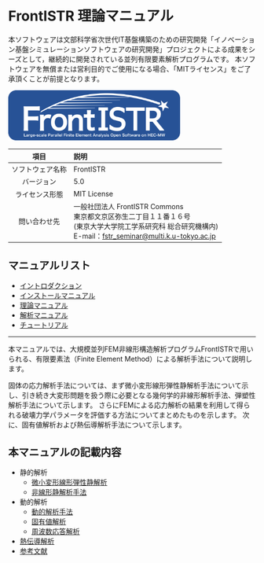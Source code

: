 <!-- 表記は FrontISTR ver. 0.0 で統一します -->
# FrontISTR 理論マニュアル

本ソフトウェアは文部科学省次世代IT基盤構築のための研究開発「イノベーション基盤シミュレーションソフトウェアの研究開発」プロジェクトによる成果をシーズとして，継続的に開発されている並列有限要素解析プログラムです。
本ソフトウェアを無償または営利目的でご使用になる場合、「MITライセンス」をご了承頂くことが前提となります。

<img src="./image/FrontISTR_logo.png" width="350px">

| 項目 | 説明 |
|:---------:|:---------|
| ソフトウェア名称 | FrontISTR |
| バージョン | 5.0 |
| ライセンス形態 | MIT License |
| 問い合わせ先 | 一般社団法人 FrontISTR Commons<br>東京都文京区弥生二丁目１１番１６号<br>(東京大学大学院工学系研究科 総合研究機構内)<br>E-mail：fstr_seminar@multi.k.u-tokyo.ac.jp |

## マニュアルリスト

  - [イントロダクション]()
  - [インストールマニュアル]()
  - [理論マニュアル]()
  - [解析マニュアル]()
  - [チュートリアル]()

<!-- ここまでテンプレート -->
---

本マニュアルでは、大規模並列FEM非線形構造解析プログラムFrontISTRで用いられる、有限要素法（Finite Element Method）による解析手法について説明します。

固体の応力解析手法については、まず微小変形線形弾性静解析手法について示し、引き続き大変形問題を扱う際に必要となる幾何学的非線形解析手法、弾塑性解析手法について示します。
さらにFEMによる応力解析の結果を利用して得られる破壊力学パラメータを評価する方法についてまとめたものを示します。
次に、固有値解析および熱伝導解析手法について示します。

## 本マニュアルの記載内容

- 静的解析
    - [微小変形線形弾性静解析](./02_theory/theory_01)
    - [非線形静解析手法](./02_theory/theory_02)
- 動的解析
    - [動的解析手法](./02_theory/theory_03)
    - [固有値解析](./02_theory/theory_05)
    - [周波数応答解析](./02_theory/theory_06)
- [熱伝導解析](./02_theory/theory_04)
- [参考文献](./02_theory/theory_07)

